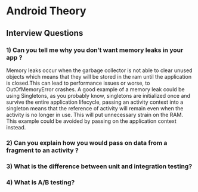 # Android Theory

## Interview Questions

### 1) Can you tell me why you don’t want memory leaks in your app ?

Memory leaks occur when the garbage collector is not able to clear unused objects which means that they will be stored in the ram until the application is closed.This can lead to performance issues or worse, to OutOfMemoryError crashes. A good example of a memory leak could be using Singletons, as you probably know, singletons are initialized once and survive the entire application lifecycle, passing an activity context into a singleton means that the reference of activity will remain even when the activity is no longer in use. This will put unnecessary strain on the RAM. This example could be avoided by passing on the application context instead.

### 2) Can you explain how you would pass on data from a fragment to an activity ?


### 3) What is the difference between unit and integration testing? 

### 4) What is A/B testing?
